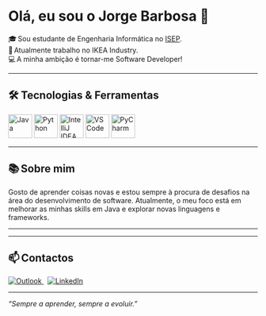 
# Olá, eu sou o Jorge Barbosa 👋

🎓 Sou estudante de Engenharia Informática no [ISEP](https://www.isep.ipp.pt/).  
💼 Atualmente trabalho no IKEA Industry.  
💻 A minha ambição é tornar-me Software Developer!

---

## 🛠️ Tecnologias & Ferramentas

<p align="left">
  <img src="https://cdn.jsdelivr.net/gh/devicons/devicon/icons/java/java-original.svg" alt="Java" width="48" height="48"/>
  <img src="https://cdn.jsdelivr.net/gh/devicons/devicon/icons/python/python-original.svg" alt="Python" width="48" height="48"/>
  <img src="https://cdn.jsdelivr.net/gh/devicons/devicon/icons/intellij/intellij-original.svg" alt="IntelliJ IDEA" width="48" height="48"/>
  <img src="https://cdn.jsdelivr.net/gh/devicons/devicon/icons/vscode/vscode-original.svg" alt="VS Code" width="48" height="48"/>
  <img src="https://cdn.jsdelivr.net/gh/devicons/devicon/icons/pycharm/pycharm-original.svg" alt="PyCharm" width="48" height="48"/>
</p>

---

## 📚 Sobre mim
Gosto de aprender coisas novas e estou sempre à procura de desafios na área do desenvolvimento de software. Atualmente, o meu foco está em melhorar as minhas skills em Java e explorar novas linguagens e frameworks.

---
<!--
## 🚀 Projetos em destaque

- [Nome do Projeto 1](#) – Breve descrição do projeto.
- [Nome do Projeto 2](#) – Breve descrição do projeto.

> (Adiciona os links aos teus repos/projetos principais aqui!)
-->
---

## 📫 Contactos

<p>
  <a href="mailto:teu.email@outlook.com">
    <img src="https://img.shields.io/badge/Outlook-0078D4?style=for-the-badge&logo=microsoft-outlook&logoColor=white" alt="Outlook"/>
  </a>
  &nbsp;
  <a href="https://www.linkedin.com/in/seu-linkedin">
    <img src="https://img.shields.io/badge/LinkedIn-0A66C2?style=for-the-badge&logo=linkedin&logoColor=white" alt="LinkedIn"/>
  </a>
</p>

---

*“Sempre a aprender, sempre a evoluir.”*
